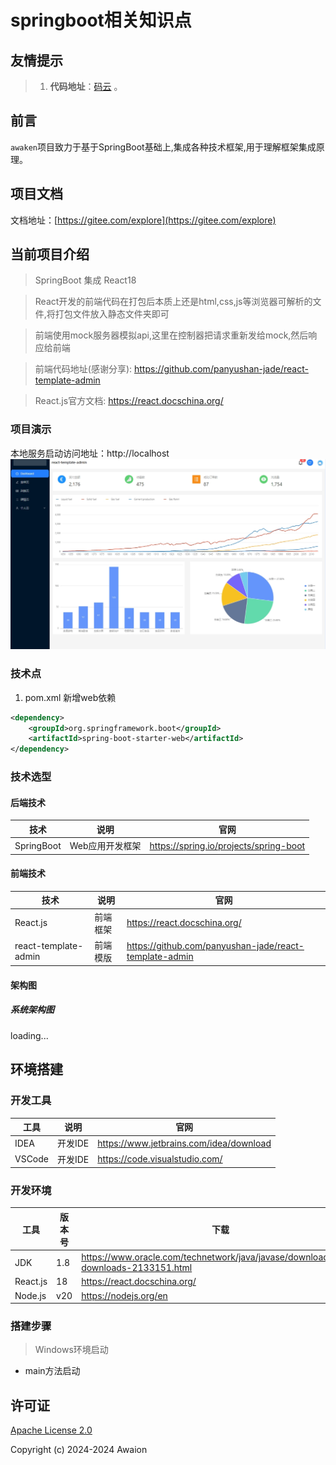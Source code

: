 # springboot相关知识点

## 友情提示
> 1. **代码地址**：[码云](https://gitee.com/explore) 。

## 前言
`awaken`项目致力于基于SpringBoot基础上,集成各种技术框架,用于理解框架集成原理。

## 项目文档
文档地址：[https://gitee.com/explore](https://gitee.com/explore)

## 当前项目介绍
> SpringBoot 集成 React18

> React开发的前端代码在打包后本质上还是html,css,js等浏览器可解析的文件,将打包文件放入静态文件夹即可

> 前端使用mock服务器模拟api,这里在控制器把请求重新发给mock,然后响应给前端

> 前端代码地址(感谢分享): https://github.com/panyushan-jade/react-template-admin

> React.js官方文档: https://react.docschina.org/

### 项目演示
本地服务启动访问地址：http://localhost
![首页](./document/20240425122442.png)

### 技术点
1. pom.xml 新增web依赖
```xml
<dependency>
    <groupId>org.springframework.boot</groupId>
    <artifactId>spring-boot-starter-web</artifactId>
</dependency>
```

### 技术选型
#### 后端技术
| 技术                 | 说明                | 官网                                           |
| -------------------- | ------------------- | ---------------------------------------------- |
| SpringBoot           | Web应用开发框架      | https://spring.io/projects/spring-boot         |

#### 前端技术
| 技术                    | 说明                   | 官网                                                     |
| ----------              | ---------------------  | --------------------------------------                  |
| React.js                | 前端框架               | https://react.docschina.org/                             |
| react-template-admin    | 前端模版               | https://github.com/panyushan-jade/react-template-admin   |

#### 架构图
##### 系统架构图
loading...

## 环境搭建
### 开发工具
| 工具          | 说明                | 官网                                            |
| ------------- | ------------------- | ----------------------------------------------- |
| IDEA          | 开发IDE             | https://www.jetbrains.com/idea/download         |
| VSCode        | 开发IDE             | https://code.visualstudio.com/                  |

### 开发环境
| 工具          | 版本号  | 下载                                                                                 |
| ------------- | ------ | ------------------------------------------------------------                         |
| JDK           | 1.8    | https://www.oracle.com/technetwork/java/javase/downloads/jdk8-downloads-2133151.html |
| React.js      | 18     | https://react.docschina.org/                                                         |
| Node.js       | v20    | https://nodejs.org/en                                                                |


### 搭建步骤
> Windows环境启动
- main方法启动

## 许可证
[Apache License 2.0](https://github.com/macrozheng/mall/blob/master/LICENSE)

Copyright (c) 2024-2024 Awaion


